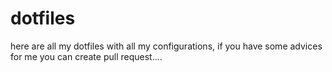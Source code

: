 # dotfiles
here are all my dotfiles with all my configurations, if you have some advices for me you can create pull request....
